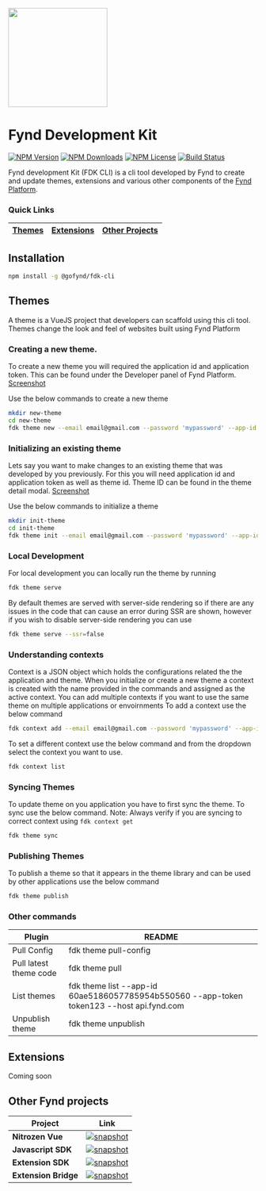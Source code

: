 <img src="https://res.cloudinary.com/dwzm9bysq/image/upload/v1576497695/addsale/applications/0.1914751846702707/media/company/pan/FDK_mdmpbd.png" height="200"></img>

# Fynd Development Kit

[![NPM Version][npm-image]][npm-url]
[![NPM Downloads][downloads-image]][downloads-url]
[![NPM License][license-image]][license-url]
[![Build Status](https://travis-ci.org/gofynd/fdk-cli.svg?branch=master)](https://travis-ci.org/gofynd/fdk-cli)

<!-- [![Code Coverage][coveralls-image]][coveralls-url] -->

<!-- [![Test Coverage][coveralls-image]][coveralls-url] -->
Fynd development Kit (FDK CLI) is a cli tool developed by Fynd to create and update themes, extensions and various other components of the [Fynd Platform](https://platform.fynd.com/).
### Quick Links
[Themes](#Themes) | [Extensions](#Extensions) | [Other Projects](#OtherProjects) | 
|---|---|---|
## Installation
```sh
npm install -g @gofynd/fdk-cli
```
<div id="Themes"></div>

## Themes
A theme is a VueJS project that developers can scaffold using this cli tool. Themes change the look and feel of websites built using Fynd Platform

### Creating a new theme.
To create a new theme you will required the application id and application token. This can be found under the Developer panel of Fynd Platform. [Screenshot](https://hdn-1.fynd.com/company/884/applications/000000000000000000000003/theme/pictures/free/original/theme-image-1625635306591.png)

Use the below commands to create a new theme
```sh
mkdir new-theme
cd new-theme
fdk theme new --email email@gmail.com --password 'mypassword' --app-id 000000000000000000000002 --app-token token123 --host api.fynd.com --theme-name new-theme --context-name new-theme --company-id 123
```

### Initializing an existing theme
Lets say you want to make changes to an existing theme that was developed by you previously. For this you will need application id and application token as well as theme id. Theme ID can be found in the theme detail modal. [Screenshot](https://hdn-1.fynd.com/company/884/applications/000000000000000000000003/theme/pictures/free/original/theme-image-1625636390802.png)

Use the below commands to initialize a theme

```sh
mkdir init-theme
cd init-theme
fdk theme init --email email@gmail.com --password 'mypassword' --app-id 000000000000000000000002 --app-token token123 --host api.fynd.com --context-name new-theme --company-id 1 --theme-id 523552df6179f0991e9afd91
```

### Local Development
For local development you can locally run the theme by running

```sh
fdk theme serve
```
By default themes are served with server-side rendering so if there are any issues in the code that can cause an error during SSR are shown, however if you wish to disable server-side rendering you can use

```sh
fdk theme serve --ssr=false
```

### Understanding contexts
Context is a JSON object which holds the configurations related the the application and theme. When you initialize or create a new theme a context is created with the name provided in the commands and assigned as the active context. You can add multiple contexts if you want to use the same theme on multiple applications or envoirnments 
To add a context use the below command
```sh
fdk context add --email email@gmail.com --password 'mypassword' --app-id 60b4a22ed261c3b04da8a383 --app-token token123 --host api.fynd.com --theme-id 60b4a22f58e65f652161b678 --context-name new-context
```

To set a different context use the below command and from the dropdown select the context you want to use.
```sh
fdk context list
```
### Syncing Themes
To update theme on you application you have to first sync the theme. To sync use the below command.
Note: Always verify if you are syncing to correct context using ```fdk context get```

```sh
fdk theme sync
```

### Publishing Themes
To publish a theme so that it appears in the theme library and can be used by other applications use the below command
```sh
fdk theme publish
```

### Other commands

| Plugin | README |
| ------ | ------ |
| Pull Config | fdk theme pull-config |
| Pull latest theme code | fdk theme pull |
| List themes | fdk theme list --app-id 60ae5186057785954b550560  --app-token token123  --host api.fynd.com |
| Unpublish theme | fdk theme unpublish |

<div id="Extensions"></div>

## Extensions
Coming soon

<div id="OtherProjects"></div>

## Other Fynd projects
| Project |Link |
|---|-|
**Nitrozen Vue** | [![snapshot](https://img.shields.io/badge/snapshot--blue.svg)](https://www.npmjs.com/package/@gofynd/nitrozen-vue)
**Javascript SDK** | [![snapshot](https://img.shields.io/badge/snapshot--blue.svg)](https://github.com/gofynd/fdk-client-javascript)
**Extension SDK** | [![snapshot](https://img.shields.io/badge/snapshot--blue.svg)](https://github.com/gofynd/fdk-extension-javascript)
**Extension Bridge** | [![snapshot](https://img.shields.io/badge/snapshot--blue.svg)](https://github.com/gofynd/fdk-extension-bridge-javascript)



[npm-image]: https://img.shields.io/npm/v/@gofynd/fdk-cli?color=blue
[npm-url]: https://www.npmjs.com/package/@gofynd/fdk-cli
[downloads-image]: https://img.shields.io/npm/dm/@gofynd/fdk-cli
[downloads-url]: https://www.npmjs.com/package/@gofynd/fdk-cli
[coveralls-image]: https://img.shields.io/coveralls/github/gofynd/fdk-cli?color=success
[coveralls-url]: https://coveralls.io/github/gofynd/fdk-cli
[travis-url]: https://travis-ci.org/gofynd/fdk-cli/
[license-image]: https://img.shields.io/npm/l/@gofynd/fdk-cli?color=success
[license-url]: https://github.com/gofynd/fdk-cli/blob/master/LICENSE


